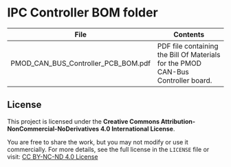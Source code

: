 # IPC Controller BOM folder  

|                File                 |                              Contents                                            |
|-------------------------------------|----------------------------------------------------------------------------------|
| PMOD_CAN_BUS_Controller_PCB_BOM.pdf | PDF file containing the Bill Of Materials for the PMOD CAN-Bus Controller board. |




## License

This project is licensed under the **Creative Commons Attribution-NonCommercial-NoDerivatives 4.0 International License**.

You are free to share the work, but you may not modify or use it commercially. For more details, see the full license in the `LICENSE` file or visit: [CC BY-NC-ND 4.0 License](https://creativecommons.org/licenses/by-nc-nd/4.0/)

